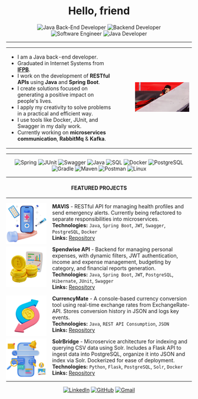 <div align="center">

# Hello, friend

![Java Back-End Developer](https://img.shields.io/badge/Java%20Back--End%20Developer-gray?style=for-the-badge&color=b81d24) ![Backend Developer](https://img.shields.io/badge/<Backend%20Developer/>-gray?style=for-the-badge&color=333333) <br>
![Software Engineer](https://img.shields.io/badge/Software%20Engineer-gray?style=for-the-badge&color=333333) ![Java Developer](https://img.shields.io/badge/Java%20Developer-gray?style=for-the-badge&color=b81d24)

</div>

---

<table>
<tr>
<td valign="top">

* I am a Java back-end developer.  
* Graduated in Internet Systems from **[IFPB](https://estudante.ifpb.edu.br/cursos/231/)**.  
* I work on the development of **RESTful APIs** using **Java** and **Spring Boot**.  
* I create solutions focused on generating a positive impact on people's lives.  
* I apply my creativity to solve problems in a practical and efficient way.  
* I use tools like Docker, JUnit, and Swagger in my daily work.  
* Currently working on **microservices communication**, **RabbitMq** & **Kafka**.  

</td>
<td width="30"></td> <!-- espaçamento -->
<td valign="middle">

<img width="380" src="assets/tetsuo-shima.gif"/>

</td>
</tr>
</table>

---

<div align="center">

![Spring](https://img.shields.io/badge/Spring_Boot-D3D3D3?style=for-the-badge&logo=springboot&logoColor=black) ![JUnit](https://img.shields.io/badge/JUnit-D3D3D3?style=for-the-badge&logo=junit5&logoColor=black) ![Swagger](https://img.shields.io/badge/Swagger-D3D3D3?style=for-the-badge&logo=swagger&logoColor=black) ![Java](https://img.shields.io/badge/Java-D3D3D3?style=for-the-badge&logo=java&logoColor=black) ![SQL](https://img.shields.io/badge/SQL-D3D3D3?style=for-the-badge&logo=postgresql&logoColor=black) ![Docker](https://img.shields.io/badge/Docker-D3D3D3?style=for-the-badge&logo=docker&logoColor=black) ![PostgreSQL](https://img.shields.io/badge/PostgreSQL-D3D3D3?style=for-the-badge&logo=postgresql&logoColor=black) <br>
![Gradle](https://img.shields.io/badge/Gradle-D3D3D3?style=for-the-badge&logo=gradle&logoColor=black) ![Maven](https://img.shields.io/badge/Maven-D3D3D3?style=for-the-badge&logo=apachemaven&logoColor=black) ![Postman](https://img.shields.io/badge/Postman-D3D3D3?style=for-the-badge&logo=postman&logoColor=black) ![Linux](https://img.shields.io/badge/Linux-D3D3D3?style=for-the-badge&logo=linux&logoColor=black)

---

#### FEATURED PROJECTS

---

</div>

<img align="left" height="110px" width="110px" alt="MAVIS Icon" src="./assets/mavis-icon.png" style="margin-right:15px"/>

<!-- img src: https://br.freepik.com/psd-gratuitas/fundo-3d-com-venda-de-elementos-medicos_66244398.htm#fromView=image_search_similar&page=1&position=27&uuid=46612d85-6d5e-4a26-a666-446c4f6715df&query=3d+health+app  -->

**MAVIS** - RESTful API for managing health profiles and send emergency alerts. Currently being refactored to separate responsibilities into microservices.  
**Technologies:** `Java`, `Spring Boot`, `JWT`, `Swagger`, `PostgreSQL`, `Docker`  
**Links:** [Repository](https://github.com/nataliatsi/mavis)

<img align="left" height="110px" width="110px" alt="Controle de Gastos Icon" src="./assets/spendwise-icon.png" style="margin-right:15px"/>

<!-- img src: https://br.freepik.com/psd-gratuitas/renderizacao-3d-do-icone-de-bitcoin-do-grafico_25778906.htm  -->

**Spendwise API** - Backend for managing personal expenses, with dynamic filters, JWT authentication, income and expense management, budgeting by category, and financial reports generation.  
**Technologies:** `Java`, `Spring Boot`, `JWT`, `PostgreSQL`, `Hibernate`, `JUnit`, `Swagger`  
**Links:** [Repository](https://github.com/nataliatsi/api-despesas-java-05/tree/natalia)

<img align="left" height="110px" width="110px" alt="CurrencyMate Icon" src="./assets/CurrencyMate-icon.png" style="margin-right:15px"/>

<!-- img src: https://br.freepik.com/psd-gratuitas/renderizacao-3d-do-valor-do-icone-bitcoin_25778954.htm -->

**CurrencyMate** - A console-based currency conversion tool using real-time exchange rates from ExchangeRate-API. Stores conversion history in JSON and logs key events.  
**Technologies:** `Java`, `REST API Consumption`, `JSON`  
**Links:** [Repository](https://github.com/nataliatsi/conversor-de-moeda)

<img align="left" height="110px" width="110px" alt="SolrBridge Icon" src="./assets/solrbridge-icon.png" style="margin-right:15px"/>

<!-- img src: https://br.freepik.com/psd-gratuitas/renderizacao-3d-do-fundo-do-mecanismo-de-pesquisa_49652304.htm#fromView=image_search_similar&page=1&position=4&uuid=d83702d4-8443-47c4-9ce4-7cd13525c1bd&query=3d+search+app -->

**SolrBridge** - Microservice architecture for indexing and querying CSV data using Solr. Includes a Flask API to ingest data into PostgreSQL, organize it into JSON and index via Solr. Dockerized for ease of deployment.  
**Technologies:** `Python`, `Flask`, `PostgreSQL`, `Solr`, `Docker`  
**Links:** [Repository](https://github.com/nataliatsi/solr-with-flask-api)

---

<div align="center">

[![LinkedIn](https://img.shields.io/badge/LinkedIn-333333?style=for-the-badge&logo=linkedin&logoColor=white)](https://www.linkedin.com/in/nataliagomes-javadev/)  [![GitHub](https://img.shields.io/badge/GitHub-333333?style=for-the-badge&logo=github&logoColor=white)](https://github.com/nataliatsi)  [![Gmail](https://img.shields.io/badge/Gmail-333333?style=for-the-badge&logo=gmail&logoColor=red)](mailto:nataliasantos.ndsg@gmail.com)

</div>
